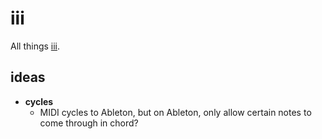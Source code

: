 # iii

All things [iii](https://monome.org/docs/iii/).

## ideas

- **cycles** 
  - MIDI cycles to Ableton, but on Ableton, only allow certain notes to come through in chord?